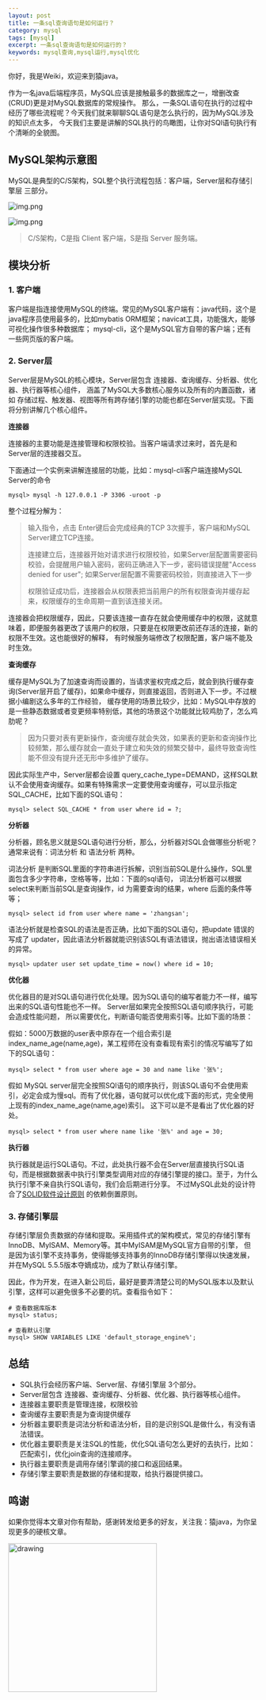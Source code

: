 ```yaml
---
layout: post
title: 一条sql查询语句是如何运行？
category: mysql
tags: [mysql]
excerpt: 一条sql查询语句是如何运行的？
keywords: mysql查询,mysql运行,mysql优化
---
```


你好，我是Weiki，欢迎来到猿java。

作为一名java后端程序员，MySQL应该是接触最多的数据库之一，增删改查(CRUD)更是对MySQL数据库的常规操作。
那么，一条SQL语句在执行的过程中经历了哪些流程呢？今天我们就来聊聊SQL语句是怎么执行的，因为MySQL涉及的知识点太多，
今天我们主要是讲解的SQL执行的鸟瞰图，让你对SQl语句执行有个清晰的全貌图。


## MySQL架构示意图

MySQL是典型的C/S架构，SQL整个执行流程包括：客户端，Server层和存储引擎层 三部分。

![img.png](https://www.yuanjava.cn/assets/md/mysql/sql-run-model.png)

![img.png](https://www.yuanjava.cn/assets/md/mysql/sql-model.png)

> C/S架构，C是指 Client 客户端，S是指 Server 服务端。


## 模块分析

### 1. 客户端

客户端是指连接使用MySQL的终端。常见的MySQL客户端有：java代码，这个是java程序员使用最多的，比如mybatis ORM框架；navicat工具，功能强大，能够可视化操作很多种数据库；
mysql-cli，这个是MySQL官方自带的客户端；还有一些网页版的客户端。


### 2. Server层

Server层是MySQL的核心模块，Server层包含 连接器、查询缓存、分析器、优化器、执行器等核心组件，
涵盖了MySQL大多数核心服务以及所有的内置函数，诸如 存储过程、触发器、视图等所有跨存储引擎的功能也都在Server层实现。下面将分别讲解几个核心组件。

**连接器**

连接器的主要功能是连接管理和权限校验。当客户端请求过来时，首先是和Server层的连接器交互。

下面通过一个实例来讲解连接层的功能，比如：mysql-cli客户端连接MySQL Server的命令

```text
mysql> mysql -h 127.0.0.1 -P 3306 -uroot -p
```
整个过程分解为：
> 输入指令，点击 Enter键后会完成经典的TCP 3次握手，客户端和MySQL Server建立TCP连接。
>
> 连接建立后，连接器开始对请求进行权限校验，如果Server层配置需要密码校验，会提醒用户输入密码，密码正确进入下一步，密码错误提醒"Access denied for user";
> 如果Server层配置不需要密码校验，则直接进入下一步
>
> 权限验证成功后，连接器会从权限表把当前用户的所有权限查询并缓存起来，权限缓存的生命周期一直到该连接关闭。

连接器会把权限缓存，因此，只要该连接一直存在就会使用缓存中的权限，这就意味着，即便服务器更改了该用户的权限，只要是在权限更改前还存活的连接，新的权限不生效。这也能很好的解释，
有时候服务端修改了权限配置，客户端不能及时生效。


**查询缓存**

缓存是MySQL为了加速查询而设置的，当请求鉴权完成之后，就会到执行缓存查询(Server层开启了缓存)，如果命中缓存，则直接返回，否则进入下一步。不过根据小编剧这么多年的工作经验，
缓存使用的场景比较少，比如：MySQL中存放的是一些静态数据或者变更频率特别低，其他的场景这个功能就比较鸡肋了，怎么鸡肋呢？

> 因为只要对表有更新操作，查询缓存就会失效，如果表的更新和查询操作比较频繁，那么缓存就会一直处于建立和失效的频繁交替中，最终导致查询性能不但没有提升还无形中多维护了缓存。

因此实际生产中，Server层都会设置 query_cache_type=DEMAND，这样SQL默认不会使用查询缓存。如果有特殊需求一定要使用查询缓存，可以显示指定SQL_CACHE，比如下面的SQL语句：
```text
mysql> select SQL_CACHE * from user where id = ?;
```

**分析器**

分析器，顾名思义就是SQL语句进行分析，那么，分析器对SQL会做哪些分析呢？通常来说有：词法分析 和 语法分析 两种。

词法分析 是判断SQL里面的字符串进行拆解，识别当前SQL是什么操作，SQL里面包含多少字符串，空格等等，比如：下面的sql语句，
词法分析器可以根据 select来判断当前SQL是查询操作，id 为需要查询的结果，where 后面的条件等等；

```text
mysql> select id from user where name = 'zhangsan';
```

语法分析就是检查SQL的语法是否正确，比如下面的SQL语句，把update 错误的写成了 updater，因此语法分析器就能识别该SQL有语法错误，抛出语法错误相关的异常。

```text
mysql> updater user set update_time = now() where id = 10;
```

**优化器**

优化器目的是对SQL语句进行优化处理。因为SQL语句的编写者能力不一样，编写出来的SQL语句性能也不一样。
Server层如果完全按照SQL语句顺序执行，可能会造成性能问题， 所以需要优化，判断语句能否使用索引等。比如下面的场景：

假如：5000万数据的user表中原存在一个组合索引是index_name_age(name,age)，某工程师在没有查看现有索引的情况写编写了如下的SQL语句：

```text
mysql> select * from user where age = 30 and name like '张%';
```

假如 MySQL server层完全按照SQl语句的顺序执行，则该SQL语句不会使用索引，必定会成为慢sql。而有了优化器，语句就可以优化成下面的形式，完全使用上现有的index_name_age(name,age)索引。
这下可以是不是看出了优化器的好处。
```text
mysql> select * from user where name like '张%' and age = 30;
```

**执行器**

执行器就是运行SQL语句。不过，此处执行器不会在Server层直接执行SQL语句，而是根据数据表中执行引擎类型调用对应的存储引擎提的接口。至于，为什么执行引擎不亲自执行SQL语句，我们会后期进行分享。
不过MySQL此处的设计符合了[SOLID软件设计原则](https://www.yuanjava.cn/tags/solid/) 的依赖倒置原则。


### 3. 存储引擎层

存储引擎层负责数据的存储和提取。采用插件式的架构模式，常见的存储引擎有 InnoDB、MyISAM、Memory等。其中MyISAM是MySQL官方自带的引擎，
但是因为该引擎不支持事务，使得能够支持事务的InnoDB存储引擎得以快速发展，并在MySQL 5.5.5版本夺嫡成功，成为了默认存储引擎。

因此，作为开发，在进入新公司后，最好是要弄清楚公司的MySQL版本以及默认引擎，这样可以避免很多不必要的坑。查看指令如下：

```text
# 查看数据库版本
mysql> status;

# 查看默认引擎
mysql> SHOW VARIABLES LIKE 'default_storage_engine%';
```


## 总结
- SQL执行会经历客户端、Server层、存储引擎层 3个部分。
- Server层包含 连接器、查询缓存、分析器、优化器、执行器等核心组件。
- 连接器主要职责是管理连接，权限校验
- 查询缓存主要职责是为查询提供缓存
- 分析器主要职责是词法分析和语法分析，目的是识别SQL是做什么，有没有语法错误。
- 优化器主要职责是关注SQL的性能，优化SQL语句怎么更好的去执行，比如：匹配索引，优化join查询的连接顺序。
- 执行器主要职责是调用存储引擎调的接口和返回结果。
- 存储引擎主要职责是数据的存储和提取，给执行器提供接口。

## 鸣谢
如果你觉得本文章对你有帮助，感谢转发给更多的好友，关注我：猿java，为你呈现更多的硬核文章。

<img src="https://yuanjava.cn/assets/img/pub.jpg" alt="drawing" style="width:300px;"/>

